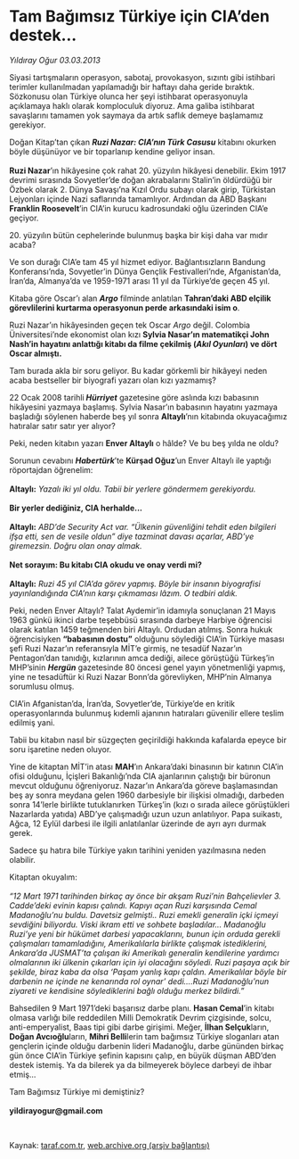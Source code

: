 # Tam Bağımsız Türkiye için CIA’den destek...

*Yıldıray Oğur 03.03.2013*

<div class="yazi"><p>Siyasi tartışmaların operasyon, sabotaj, provokasyon, sızıntı gibi istihbari terimler kullanılmadan yapılamadığı bir haftayı daha geride bıraktık. Sözkonusu olan Türkiye olunca her şeyi istihbarat operasyonuyla açıklamaya haklı olarak komploculuk diyoruz. Ama galiba istihbarat savaşlarını tamamen yok saymaya da artık saflık demeye başlamamız gerekiyor.</p>
<p>Doğan Kitap’tan çıkan <b><i>Ruzi Nazar: CIA’nın Türk Casusu</i></b> kitabını okurken böyle düşünüyor ve bir toparlanıp kendine geliyor insan.<br/><br/><b>Ruzi Nazar</b>’ın hikâyesine çok rahat 20. yüzyılın hikâyesi denebilir. Ekim 1917 devrimi sırasında Sovyetler’de doğan akrabalarını Stalin’in öldürdüğü bir Özbek olarak 2. Dünya Savaşı’na Kızıl Ordu subayı olarak girip, Türkistan Lejyonları içinde Nazi saflarında tamamlıyor. Ardından da ABD Başkanı <b>Franklin Roosevelt</b>’in CIA’in kurucu kadrosundaki oğlu üzerinden CIA’e geçiyor. </p>
<p>20. yüzyılın bütün cephelerinde bulunmuş başka bir kişi daha var mıdır acaba?</p>
<p>Ve son durağı CIA’e tam 45 yıl hizmet ediyor. Bağlantısızların Bandung Konferansı’nda, Sovyetler’in Dünya Gençlik Festivalleri’nde, Afganistan’da, İran’da, Almanya’da ve 1959-1971 arası 11 yıl da Türkiye’de geçen 45 yıl. </p>
<p>Kitaba göre Oscar’ı alan <b><i>Argo</i></b> filminde anlatılan <b>Tahran’daki ABD elçilik görevlilerini kurtarma operasyonun perde arkasındaki isim o</b>. </p>
<p>Ruzi Nazar’ın hikâyesinden geçen tek Oscar <i>Argo</i> değil. Colombia Üniversitesi’nde ekonomist olan kızı <b>Sylvia Nasar’ın matematikçi John Nash’in hayatını anlattığı kitabı da filme çekilmiş (<i>Akıl Oyunları</i>) ve dört Oscar almıştı.</b></p>
<p>Tam burada akla bir soru geliyor. Bu kadar görkemli bir hikâyeyi neden acaba bestseller bir biyografi yazarı olan kızı yazmamış?</p>
<p>22 Ocak 2008 tarihli<b> <i>Hürriyet</i></b> gazetesine göre aslında kızı babasının hikâyesini yazmaya başlamış. Sylvia Nasar’ın babasının hayatını yazmaya başladığı söylenen haberde beş yıl sonra <b>Altaylı</b>’nın kitabında okuyacağımız hatıralar satır satır yer alıyor?</p>
<p>Peki, neden kitabın yazarı <b>Enver Altaylı</b> o hâlde? Ve bu beş yılda ne oldu? </p>
<p>Sorunun cevabını <b><i>Habertürk</i></b>’te <b>Kürşad Oğuz</b>’un Enver Altaylı ile yaptığı röportajdan öğrenelim: <br/><br/><b>Altaylı:</b> <i>Yazalı iki yıl oldu. Tabii bir yerlere göndermem gerekiyordu.<br/><br/></i><strong>Bir yerler dediğiniz, </strong><b>CIA</b><strong> herhalde...<br/><br/></strong><b>Altaylı:</b> <i>ABD’de Security Act var. “Ülkenin güvenliğini tehdit eden bilgileri ifşa etti, sen de vesile oldun” diye tazminat davası açarlar, ABD’ye giremezsin. Doğru olan onay almak.<br/><br/></i><strong>Net sorayım: Bu kitabı </strong><b>CIA</b><strong> okudu ve onay verdi mi?<br/><br/></strong><b>Altaylı:</b> <i>Ruzi 45 yıl CIA’da görev yapmış. Böyle bir insanın biyografisi yayınlandığında CIA’nın karşı çıkmaması lâzım. O tedbiri aldık.</i></p>
<p>Peki, neden Enver Altaylı? Talat Aydemir’in idamıyla sonuçlanan 21 Mayıs 1963 günkü ikinci darbe teşebbüsü sırasında darbeye Harbiye öğrencisi olarak katılan 1459 teğmenden biri Altaylı. Ordudan atılmış. Sonra hukuk öğrencisiyken <b>“babasının dostu”</b> olduğunu söylediği CIA’in Türkiye masası şefi Ruzi Nazar’ın referansıyla MİT’e girmiş, ne tesadüf Nazar’ın Pentagon’dan tanıdığı, kızlarının amca dediği, ailece görüştüğü Türkeş’in MHP’sinin <b><i>Hergün</i></b> gazetesinde 80 öncesi genel yayın yönetmenliği yapmış, yine ne tesadüftür ki Ruzi Nazar Bonn’da görevliyken, MHP’nin Almanya sorumlusu olmuş.</p>
<p>CIA’in Afganistan’da, İran’da, Sovyetler’de, Türkiye’de en kritik operasyonlarında bulunmuş kıdemli ajanının hatıraları güvenilir ellere teslim edilmiş yani.</p>
<p>Tabii bu kitabın nasıl bir süzgeçten geçirildiği hakkında kafalarda epeyce bir soru işaretine neden oluyor.</p>
<p>Yine de kitaptan MİT’in atası <b>MAH</b>’ın Ankara’daki binasının bir katının CIA’in ofisi olduğunu, İçişleri Bakanlığı’nda CIA ajanlarının çalıştığı bir büronun mevcut olduğunu öğreniyoruz. Nazar’ın Ankara’da göreve başlamasından beş ay sonra meydana gelen 1960 darbesiyle bir ilişkisi olmadığı, darbeden sonra 14’lerle birlikte tutuklanırken Türkeş’in (kızı o sırada ailece görüştükleri Nazarlarda yatıda) ABD’ye çalışmadığı uzun uzun anlatılıyor. Papa suikastı, Ağca, 12 Eylül darbesi ile ilgili anlatılanlar üzerinde de ayrı ayrı durmak gerek. </p>
<p>Sadece şu hatıra bile Türkiye yakın tarihini yeniden yazılmasına neden olabilir.</p>
<p>Kitaptan okuyalım:<br/><br/><i>“12 Mart 1971 tarihinden birkaç ay önce bir akşam Ruzi’nin Bahçelievler 3. Cadde’deki evinin kapısı çalındı. Kapıyı açan Ruzi karşısında Cemal Madanoğlu’nu buldu. Davetsiz gelmişti.. Ruzi emekli generalin içki içmeyi sevdiğini biliyordu. Viski ikram etti ve sohbete başladılar... Madanoğlu Ruzi’ye yeni bir hükümet darbesi yapacaklarını, bunun için orduda gerekli çalışmaları tamamladığını, Amerikalılarla birlikte çalışmak istediklerini, Ankara’da JUSMAT’ta çalışan iki Amerikalı generalin kendilerine yardımcı olmalarının iki ülkenin çıkarları için iyi olacağını söyledi. Ruzi paşaya açık bir şekilde, biraz kaba da olsa ‘Paşam yanlış kapı çaldın. Amerikalılar böyle bir darbenin ne içinde ne kenarında rol oynar’ dedi....Ruzi Madanoğlu’nun ziyareti ve kendisine söylediklerini bağlı olduğu merkez bildirdi.”</i></p>
<p>Bahsedilen 9 Mart 1971’deki başarısız darbe planı. <b>Hasan Cemal</b>’in kitabı olmasa varlığı bile reddedilen Milli Demokratik Devrim çizgisinde, solcu, anti-emperyalist, Baas tipi gibi darbe girişimi. Meğer, <b>İlhan Selçuk</b>ların, <b>Doğan Avcıoğlu</b>ların, <b>Mihri Belli</b>lerin tam bağımsız Türkiye sloganları atan gençlerin içinde olduğu darbenin lideri Madanoğlu, darbe gününden birkaç gün önce CIA’in Türkiye şefinin kapısını çalıp, en büyük düşman ABD’den destek istemiş. Ya da bilerek ya da bilmeyerek böylece darbeyi de ihbar etmiş...</p>
<p>Tam Bağımsız Türkiye mi demiştiniz?<br/><br/><b>yildirayogur@gmail.com</b></p>
<p> </p>
</div>

Kaynak: [taraf.com.tr](http://www.taraf.com.tr/yildiray-ogur/makale-tam-bagimsiz-turkiye-icin-cia-den-destek.htm), [web.archive.org (arşiv bağlantısı)](http://web.archive.org/web/20131107132056/http://www.taraf.com.tr/yildiray-ogur/makale-tam-bagimsiz-turkiye-icin-cia-den-destek.htm)
